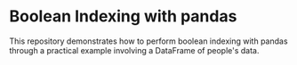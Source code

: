 # Boolean Indexing with pandas

This repository demonstrates how to perform boolean indexing with pandas through a practical example involving a DataFrame of people's data.

